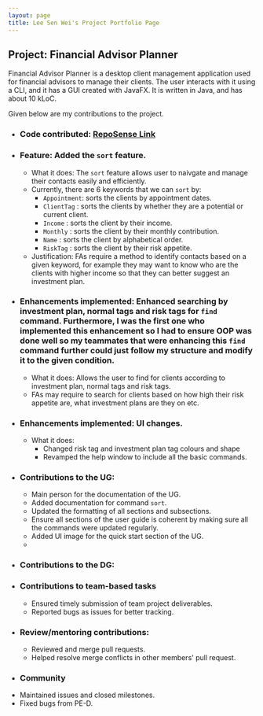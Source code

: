 ```yaml
---
layout: page
title: Lee Sen Wei's Project Portfolio Page
---
```


## Project: Financial Advisor Planner

Financial Advisor Planner is a desktop client management application used for financial advisors to manage their clients. The user interacts with it using a CLI, and it has a GUI created with JavaFX. It is written in Java, and has about 10 kLoC.

Given below are my contributions to the project.

- ### Code contributed: [RepoSense Link](https://nus-cs2103-ay2223s1.github.io/tp-dashboard/?search=&sort=groupTitle&sortWithin=title&timeframe=commit&mergegroup=&groupSelect=groupByRepos&breakdown=true&checkedFileTypes=docs~functional-code~test-code~other&since=2022-09-16&tabOpen=true&tabType=authorship&tabAuthor=senwei01&tabRepo=AY2223S1-CS2103T-W09-2%2Ftp%5Bmaster%5D&authorshipIsMergeGroup=false&authorshipFileTypes=docs~functional-code~test-code&authorshipIsBinaryFileTypeChecked=false&authorshipIsIgnoredFilesChecked=false)
- ### Feature: Added the `sort` feature.
  - What it does: The `sort` feature allows user to naivgate and manage their contacts easily and efficiently. 
  - Currently, there are 6 keywords that we can `sort` by:
    - `Appointment`: sorts the clients by appointment dates.
    - `ClientTag` : sorts the clients by whether they are a potential or current client.
    - `Income` : sorts the client by their income.
    - `Monthly` : sorts the client by their monthly contribution.
    - `Name` : sorts the client by alphabetical order.
    - `RiskTag` : sorts the client by their risk appetite.
  - Justification: FAs require a method to identify contacts based on a given keyword, for example they may want to know who are the clients with higher income so that they can better suggest an investment plan.
- ### Enhancements implemented: Enhanced searching by investment plan, normal tags and risk tags for `find` command. Furthermore, I was the first one who implemented this enhancement so I had to ensure OOP was done well so my teammates that were enhancing this `find` command further could just follow my structure and modify it to the given condition.
  - What it does: Allows the user to find for clients according to investment plan, normal tags and risk tags.
  - FAs may require to search for clients based on how high their risk appetite are, what investment plans are they on etc.
- ### Enhancements implemented: UI changes.
  - What it does: 
    - Changed risk tag and investment plan tag colours and shape
    - Revamped the help window to include all the basic commands.
- ### Contributions to the UG:
    - Main person for the documentation of the UG. 
    - Added documentation for command `sort`.
    - Updated the formatting of all sections and subsections.
    - Ensure all sections of the user guide is coherent by making sure all the commands were updated regularly.
    - Added UI image for the quick start section of the UG.
    - 
- ### Contributions to the DG:
- ### Contributions to team-based tasks
  - Ensured timely submission of team project deliverables.
  - Reported bugs as issues for better tracking.
- ### Review/mentoring contributions:
  - Reviewed and merge pull requests.
  - Helped resolve merge conflicts in other members' pull request.
- ### Community
- Maintained issues and closed milestones.
- Fixed bugs from PE-D.
